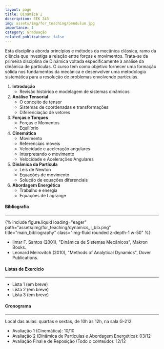 ```yaml
---
layout: page
title: Dinâmica I
description: EEK 243
img: assets/img/for_teaching/pendulum.jpg
importance: 1
category: Graduação
related_publications: false
---
```


Esta disciplina aborda princípios e métodos da mecânica clássica, ramo da ciência que investiga a relação entre forças e movimentos. Trata-se da primeira disciplina de Dinâmica voltada especificamente à análise da dinâmica de partículas. O curso tem como objetivo fornecer uma formação sólida nos fundamentos da mecânica e desenvolver uma metodologia sistemática para a resolução de problemas envolvendo partículas.

1. **Introdução**
   - Revisão histórica e modelagem de sistemas dinâmicos
2. **Análise Tensorial**
   - O conceito de tensor
   - Sistemas de coordenadas e transformações
   - Diferenciação de vetores
3. **Forças e Torques**
   - Forças e Momentos
   - Equilíbrio
4. **Cinemática**
   - Movimento
   - Referenciais móveis
   - Velocidade e aceleração angulares
   - Interpretando o movimento
   - Velocidade e Acelerações Angulares
5. **Dinâmica da Partícula**
   - Leis de Newton
   - Equações de movimento
   - Solução de equações diferenciais
6. **Abordagem Energética**
   - Trabalho e energia
   - Equações de Lagrange

<div class="mt-5"></div>

#### **Bibliografia**

---

<div class="row">
    <div class="col-sm mt-3 mt-md-0 d-flex justify-content-center">
        {% include figure.liquid loading="eager" path="assets/img/for_teaching/dynamics_I_bib.png" title="main_bibliography" class="img-fluid rounded z-depth-1 w-50" %}
    </div>
</div>

- Ilmar F. Santos (2001), "Dinâmica de Sistemas Mecânicos", Makron Books.
- Leonard Meirovitch (2010), "Methods of Analytical Dynamics", Dover Publications.

#### **Listas de Exercício**

---

- Lista 1 (em breve)
- Lista 2 (em breve)
- Lista 3 (em breve)

#### **Cronograma**

---

Local das aulas: quartas e sextas, de 10h às 12h, na sala G-212.

- Avaliação 1 (Cinemática): 10/10
- Avaliação 2 (Dinâmica de Partículas e Abordagem Energética): 03/12
- Avaliação Final e de Reposição (Todo o conteúdo): 12/12

